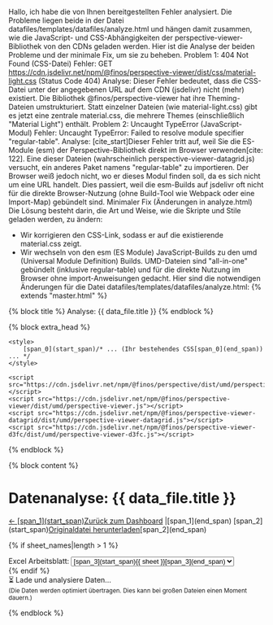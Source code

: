 Hallo, ich habe die von Ihnen bereitgestellten Fehler analysiert. Die Probleme liegen beide in der Datei datafiles/templates/datafiles/analyze.html und hängen damit zusammen, wie die JavaScript- und CSS-Abhängigkeiten der perspective-viewer-Bibliothek von den CDNs geladen werden.
Hier ist die Analyse der beiden Probleme und der minimale Fix, um sie zu beheben.
Problem 1: 404 Not Found (CSS-Datei)
Fehler: GET https://cdn.jsdelivr.net/npm/@finos/perspective-viewer/dist/css/material-light.css (Status Code 404)
Analyse:
Dieser Fehler bedeutet, dass die CSS-Datei unter der angegebenen URL auf dem CDN (jsdelivr) nicht (mehr) existiert. Die Bibliothek @finos/perspective-viewer hat ihre Theming-Dateien umstrukturiert. Statt einzelner Dateien (wie material-light.css) gibt es jetzt eine zentrale material.css, die mehrere Themes (einschließlich "Material Light") enthält.
Problem 2: Uncaught TypeError (JavaScript-Modul)
Fehler: Uncaught TypeError: Failed to resolve module specifier "regular-table".
Analyse:
[cite_start]Dieser Fehler tritt auf, weil Sie die ES-Module (esm) der Perspective-Bibliothek direkt im Browser verwenden[cite: 122]. Eine dieser Dateien (wahrscheinlich perspective-viewer-datagrid.js) versucht, ein anderes Paket namens "regular-table" zu importieren. Der Browser weiß jedoch nicht, wo er dieses Modul finden soll, da es sich nicht um eine URL handelt.
Dies passiert, weil die esm-Builds auf jsdelivr oft nicht für die direkte Browser-Nutzung (ohne Build-Tool wie Webpack oder eine Import-Map) gebündelt sind.
Minimaler Fix (Änderungen in analyze.html)
Die Lösung besteht darin, die Art und Weise, wie die Skripte und Stile geladen werden, zu ändern:
 * Wir korrigieren den CSS-Link, sodass er auf die existierende material.css zeigt.
 * Wir wechseln von den esm (ES Module) JavaScript-Builds zu den umd (Universal Module Definition) Builds. UMD-Dateien sind "all-in-one" gebündelt (inklusive regular-table) und für die direkte Nutzung im Browser ohne import-Anweisungen gedacht.
Hier sind die notwendigen Änderungen für die Datei datafiles/templates/datafiles/analyze.html:
{% extends "master.html" %}

{% block title %}
  Analyse: {{ data_file.title }}
{% endblock %}

{% block extra_head %}
    <link rel="stylesheet" href="https://cdn.jsdelivr.net/npm/@finos/perspective-viewer/dist/css/material.css" />

    <style>
        [span_0](start_span)/* ... (Ihr bestehendes CSS[span_0](end_span)) ... */
    </style>

    <script src="https://cdn.jsdelivr.net/npm/@finos/perspective/dist/umd/perspective.js"></script>
    <script src="https://cdn.jsdelivr.net/npm/@finos/perspective-viewer/dist/umd/perspective-viewer.js"></script>
    <script src="https://cdn.jsdelivr.net/npm/@finos/perspective-viewer-datagrid/dist/umd/perspective-viewer-datagrid.js"></script>
    <script src="https://cdn.jsdelivr.net/npm/@finos/perspective-viewer-d3fc/dist/umd/perspective-viewer-d3fc.js"></script>
{% endblock %}

{% block content %}
  <h1>Datenanalyse: {{ data_file.title }}</h1>
  <p>
    <a href="{% url 'dashboard' %}">&larr; [span_1](start_span)Zurück zum Dashboard</a> |[span_1](end_span)
    [span_2](start_span)<a href="{% url 'datafiles:download' data_file.id %}">Originaldatei herunterladen</a>[span_2](end_span)
  </p>

  {% if sheet_names|length > 1 %}
  <div class="analysis-controls">
      <div class="sheet-selector">
          <label for="sheet-select">Excel Arbeitsblatt:</label>
          <select id="sheet-select">
              {% for sheet in sheet_names %}
              <option value="{{ sheet }}" {% if sheet == selected_sheet %}selected{% endif %}>
                  [span_3](start_span){{ sheet }}[span_3](end_span)
              </option>
              {% endfor %}
          </select>
      </div>
  </div>
  {% endif %}

  <div id="perspective-container">
    <div id="loader"><span>⏳ Lade und analysiere Daten...<br><small>(Die Daten werden optimiert übertragen. Dies kann bei großen Dateien einen Moment dauern.)</small></span></div>
    <perspective-viewer id="viewer"></perspective-viewer>
  </div>

 
  <script defer>

        /* FIX 2 (Fortsetzung): 
           [span_4](start_span)Die 'import'-Anweisungen[span_4](end_span) werden entfernt, da die Bibliotheken 
           bereits global im <head> geladen wurden (z.B. als 'window.perspective').
        */

        [span_5](start_span)// Sheet-Wechsel[span_5](end_span)
        document.getElementById('sheet-select')?.addEventListener("change", (event) => {
          window.location.href = "?sheet=" + encodeURIComponent(event.target.value);
        });

        [span_6](start_span)async function loadData() {[span_6](end_span)
            const viewer = document.getElementById("viewer");
            const loader = document.getElementById("loader");
            [span_7](start_span)try {[span_7](end_span)
                // 1. URL für den Datenabruf konstruieren (?format=arrow).
                [span_8](start_span)let dataUrl = "{% url 'datafiles:analyze' data_file.id %}?format=arrow";[span_8](end_span)

                const selectedSheet = "{{ selected_sheet|escapejs }}";
                [span_9](start_span)if (selectedSheet && selectedSheet !== 'None') {[span_9](end_span)
                    [span_10](start_span)dataUrl += "&sheet=" + encodeURIComponent(selectedSheet);[span_10](end_span)
                }

                // 2. Daten vom Server abrufen (Streaming)
                const response = await fetch(dataUrl);
                [span_11](start_span)if (!response.ok) {[span_11](end_span)
                    const errorText = await response.text();
                    [span_12](start_span)throw new Error(`Server-Fehler (Status ${response.status}): ${errorText}`);[span_12](end_span)
                }

                // 3. Antwort als ArrayBuffer lesen (Binärdaten/Arrow Stream)
                const buffer = await response.arrayBuffer();
                [span_13](start_span)if (buffer.byteLength === 0) {[span_13](end_span)
                    loader.textContent = "Die Datei oder das ausgewählte Sheet ist leer.";
                    [span_14](start_span)return;[span_14](end_span)
                }

                // 4. Daten in Perspective laden (via Worker)
                // 'perspective' ist jetzt ein globales Objekt, kein Import nötig.
                [span_15](start_span)const table = await perspective.table(buffer);[span_15](end_span)

                // 5. Tabelle an den Viewer binden
                [span_16](start_span)await viewer.load(table);[span_16](end_span)
                // 6. Standardkonfiguration
                await viewer.restore({
                    plugin: "Datagrid",
                    settings: true,
                    theme: "Material Light"
                [span_17](start_span)});[span_17](end_span)

                // 7. Lade-Overlay entfernen
                [span_18](start_span)loader.style.display = "none";[span_18](end_span)
            [span_19](start_span)} catch (error) {[span_19](end_span)
                console.error("Fehler während der Datenanalyse:", error);
                [span_20](start_span)loader.innerHTML = `<span style="color: red;">Kritischer Fehler beim Laden oder Verarbeiten der Daten.<br><small>${error.message}</small></span>`;[span_20](end_span)
            }
        }

        [span_21](start_span)// Startet den Ladevorgang.[span_21](end_span)
        loadData();
  </script>
{% endblock %}

